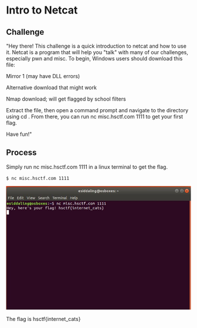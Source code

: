 # Intro to Netcat

## Challenge

"Hey there! This challenge is a quick introduction to netcat and how to use it. Netcat is a program that will help you "talk" with many of our challenges, especially pwn and misc. To begin, Windows users should download this file:

Mirror 1 (may have DLL errors)

Alternative download that might work

Nmap download; will get flagged by school filters

Extract the file, then open a command prompt and navigate to the directory using cd <download-directory>. From there, you can run nc misc.hsctf.com 1111 to get your first flag.

Have fun!"

## Process

Simply run nc misc.hsctf.com 1111 in a linux terminal to get the flag. 

```
$ nc misc.hsctf.com 1111
```

![Capture.JPG](Capture.JPG)

The flag is hsctf{internet_cats}